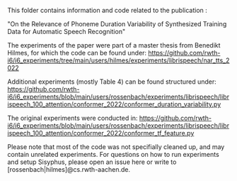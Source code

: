 This folder contains information and code related to the publication :

"On the Relevance of Phoneme Duration Variability of Synthesized Training Data for Automatic Speech Recognition"


The experiments of the paper were part of a master thesis from Benedikt Hilmes, for which the code can be found under:
https://github.com/rwth-i6/i6_experiments/tree/main/users/hilmes/experiments/librispeech/nar_tts_2022

Additional experiments (mostly Table 4) can be found structured under:
https://github.com/rwth-i6/i6_experiments/blob/main/users/rossenbach/experiments/librispeech/librispeech_100_attention/conformer_2022/conformer_duration_variability.py

The original experiments were conducted in:
https://github.com/rwth-i6/i6_experiments/blob/main/users/rossenbach/experiments/librispeech/librispeech_100_attention/conformer_2022/conformer_tf_feature.py

Please note that most of the code was not specifially cleaned up, and may contain unrelated experiments. For questions on how to run experiments and setup Sisyphus, please open an issue here or write to [rossenbach|hilmes]@cs.rwth-aachen.de.
